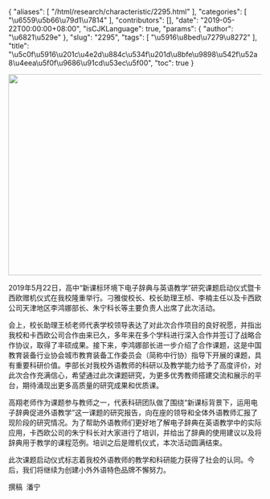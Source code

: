{
    "aliases": [
        "/html/research/characteristic/2295.html"
    ],
    "categories": [
        "\u6559\u5b66\u79d1\u7814"
    ],
    "contributors": [],
    "date": "2019-05-22T00:00:00+08:00",
    "isCJKLanguage": true,
    "params": {
        "author": "\u6821\u529e"
    },
    "slug": "2295",
    "tags": [
        "\u5916\u8bed\u7279\u8272"
    ],
    "title": "\u5c0f\u5916\u201c\u4e2d\u884c\u534f\u201d\u8bfe\u9898\u542f\u52a8\u4eea\u5f0f\u9686\u91cd\u53ec\u5f00",
    "toc": true
}


<img
    src="https://cdn.tfls.online/mirror/full/45629c950d7da6e3edd48260bd827a06b23694d5.jpg"
    style="display:block;margin-left:auto;margin-right:auto;"
    decoding="async"
    fetchpriority="auto"
    loading="lazy"
    height="400"
    width="600"
/>




 




 2019年5月22日，高中“新课标环境下电子辞典与英语教学”研究课题启动仪式暨卡西欧赠机仪式在我校隆重举行。刁雅俊校长、校长助理王桢、李楠主任以及卡西欧公司天津地区李鸿娜部长、朱宁科长等主要负责人出席了此次活动。




 会上，校长助理王桢老师代表学校领导表达了对此次合作项目的良好祝愿，并指出我校和卡西欧公司合作由来已久，多年来在多个学科进行深入合作并签订了战略合作协议，取得了丰硕成果。接下来，李鸿娜部长进一步介绍了合作课题，这是中国教育装备行业协会城市教育装备工作委员会（简称中行协）指导下开展的课题，具有重要科研价值。李部长对我校外语教师的科研以及教学能力给予了高度评价，对此次合作充满信心，希望通过此次课题研究，为更多优秀教师搭建交流和展示的平台，期待涌现出更多高质量的研究成果和优质课。




高翔老师作为课题参与教师之一，代表科研团队做了围绕“新课标背景下，运用电子辞典促进外语教学”这一课题的研究报告，向在座的领导和全体外语教师汇报了现阶段的研究情况。为了帮助外语教师们更好地了解电子辞典在英语教学中的实际应用，卡西欧公司的朱宁科长对大家进行了培训，并给出了辞典的使用建议以及将辞典用于教学的课程范例。培训之后是赠机仪式，本次活动圆满结束。




 此次课题启动仪式标志着我校外语教师的教学和科研能力获得了社会的认同。今后，我们将继续为创建小外外语特色品牌不懈努力。




  





 撰稿  潘宁




  



